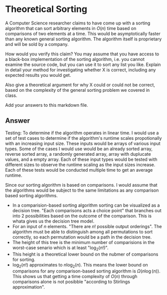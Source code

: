 # Theoretical Sorting

A Computer Science researcher claims to have come up with a sorting algorithm
that can sort arbitrary elements in $O(n)$ time based on comparisons of two
elements at a time. This would be asymptotically faster than any known general
sorting algorithm. The algorithm itself is proprietary and will be sold by a
company.

How would you verify this claim? You may assume that you have access to a
black-box implementation of the sorting algorithm, i.e. you cannot examine the
source code, but you can use it to sort any list you like. Explain in detail
your method for investigating whether X is correct, including any expected
results you would get.

Also give a theoretical argument for why X could or could not be correct, based
on the complexity of the general sorting problem we covered in class.

Add your answers to this markdown file.

## Answer 

Testing: To determine if the algorithm operates in linear time. I would use a set of test cases to determine if the algorithm's runtime scales propotionally with an increasing input size. These inputs would be arrays of various input types. Some of the cases I would use would be an already sorted array, reverse sorted array, a randomly generated array, array with duplucate values, and a empty array. Each of these input types would be tested with different sizes to observe the runtime scaling as the input sizes increase. Each of these tests would be conducted multiple time to get an average runtime. 



Since our sorting algorithm is based on comparisons. I would assume that the algorithms would be subject to the same limitations as any comparison based sorting algorithms. 
- In a comparision-based sorting algorithm sorting can be visualized as a decision tree. "Each comparisons acts a choice point"
  that branches out into 2 possibilities based on the outcome of the comparison. This is whata gives us the decision tree model.
- For an input of $n$ elements. "There are $n!$ possible output orderings". The algorithm must be able to distinguish among all 
  permutations to sort correctly, so each permutation would be a path in the decision tree.
- The height of this tree is the minimum number of comparisions in the worst-case senario which is at least "$\log_{2}(n!)$".
- This height is a theoretical lower bound on the nubmer of comparisons for sorting.
- $\log_{2}(n!)$ approximates to $n\log_{2}(n)$. This means the lower bound on comparisons for any comparison-based sorting algorithm is
  $\Omega(n\log(n))$. This shows us that getting a time complexity of $O(n)$ through comparisons alone is not posibble "according to 
  Stirlings approximation".

  
  
